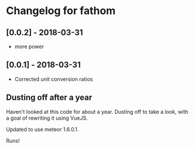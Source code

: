 # Changelog for fathom

## [0.0.2] - 2018-03-31

- more power

## [0.0.1] - 2018-03-31

- Corrected unit conversion ratios

## Dusting off after a year

Haven't looked at this code for about a year. Dusting off to take a look, with a goal of rewriting it using VueJS.

Updated to use meteor 1.6.0.1.

Runs!
